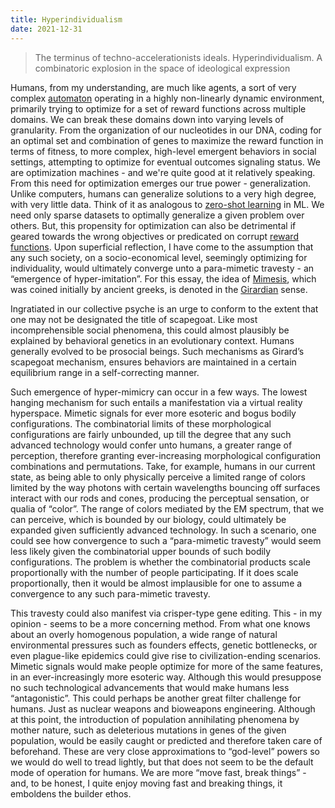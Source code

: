 ```yaml
---
title: Hyperindividualism
date: 2021-12-31
---
```


> The terminus of techno-accelerationists ideals. Hyperindividualism. A combinatoric explosion in the space of ideological expression

Humans, from my understanding, are much like agents, a sort of very complex [automaton](https://www.google.com/search?q=automaton&oq=automaton&aqs=chrome..69i57j0i131i433i512l3j0i512l3j69i61.1866j0j7&sourceid=chrome&ie=UTF-8) operating in a highly non-linearly dynamic environment, primarily trying to optimize for a set of reward functions across multiple domains. We can break these domains down into varying levels of granularity. From the organization of our nucleotides in our DNA, coding for an optimal set and combination of genes to maximize the reward function in terms of fitness, to more complex, high-level emergent behaviors in social settings, attempting to optimize for eventual outcomes signaling status. We are optimization machines - and we're quite good at it relatively speaking. From this need for optimization emerges our true power - generalization. Unlike computers, humans can generalize solutions to a very high degree, with very little data. Think of it as analogous to [zero-shot learning](https://en.wikipedia.org/wiki/Zero-shot_learning) in ML. We need only sparse datasets to optimally generalize a given problem over others. But, this propensity for optimization can also be detrimental if geared towards the wrong objectives or predicated on corrupt [reward functions](https://www.cs.ubc.ca/~murphyk/Bayes/pomdp.html). Upon superficial reflection, I have come to the assumption that any such society, on a socio-economical level, seemingly optimizing for individuality, would ultimately converge unto a para-mimetic travesty - an “emergence of hyper-imitation”. For this essay, the idea of [Mimesis](https://en.wikipedia.org/wiki/Mimesis), which was coined initially by ancient greeks, is denoted in the [Girardian](https://en.wikipedia.org/wiki/Ren%C3%A9_Girard) sense.

Ingratiated in our collective psyche is an urge to conform to the extent that one may not be designated the title of scapegoat. Like most incomprehensible social phenomena, this could almost plausibly be explained by behavioral genetics in an evolutionary context. Humans generally evolved to be prosocial beings. Such mechanisms as Girard’s scapegoat mechanism, ensures behaviors are maintained in a certain equilibrium range in a self-correcting manner.

Such emergence of hyper-mimicry can occur in a few ways. The lowest hanging mechanism for such entails a manifestation via a virtual reality hyperspace. Mimetic signals for ever more esoteric and bogus bodily configurations. The combinatorial limits of these morphological configurations are fairly unbounded, up till the degree that any such advanced technology would confer unto humans, a greater range of perception, therefore granting ever-increasing morphological configuration combinations and permutations. Take, for example, humans in our current state, as being able to only physically perceive a limited range of colors limited by the way photons with certain wavelengths bouncing off surfaces interact with our rods and cones, producing the perceptual sensation, or qualia of “color”. The range of colors mediated by the EM spectrum, that we can perceive, which is bounded by our biology, could ultimately be expanded given sufficiently advanced technology. In such a scenario, one could see how convergence to such a “para-mimetic travesty” would seem less likely given the combinatorial upper bounds of such bodily configurations. The problem is whether the combinatorial products scale proportionally with the number of people participating. If it does scale proportionally, then it would be almost implausible for one to assume a convergence to any such para-mimetic travesty.

This travesty could also manifest via crisper-type gene editing. This - in my opinion - seems to be a more concerning method. From what one knows about an overly homogenous population, a wide range of natural environmental pressures such as founders effects, genetic bottlenecks, or even plague-like epidemics could give rise to civilization-ending scenarios. Mimetic signals would make people optimize for more of the same features, in an ever-increasingly more esoteric way. Although this would presuppose no such technological advancements that would make humans less “antagonistic”. This could perhaps be another great filter challenge for humans. Just as nuclear weapons and bioweapons engineering. Although at this point, the introduction of population annihilating phenomena by mother nature, such as deleterious mutations in genes of the given population, would be easily caught or predicted and therefore taken care of beforehand. These are very close approximations to “god-level” powers so we would do well to tread lightly, but that does not seem to be the default mode of operation for humans. We are more “move fast, break things” - and, to be honest, I quite enjoy moving fast and breaking things, it emboldens the builder ethos.

